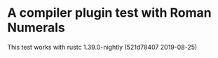 # A compiler plugin test with Roman Numerals
This test works with rustc 1.39.0-nightly (521d78407 2019-08-25)

